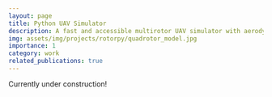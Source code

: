 ```yaml
---
layout: page
title: Python UAV Simulator
description: A fast and accessible multirotor UAV simulator with aerodynamics for education and research. 
img: assets/img/projects/rotorpy/quadrotor_model.jpg
importance: 1
category: work
related_publications: true
---
```



Currently under construction!